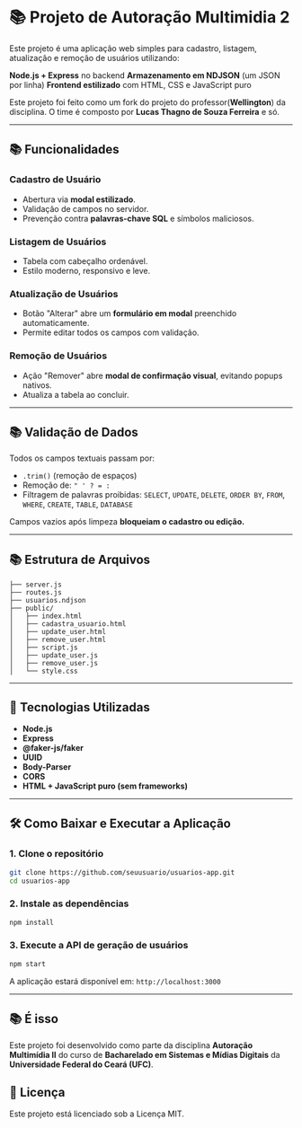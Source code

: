 # 📚 Projeto de Autoração Multimidia 2

Este projeto é uma aplicação web simples para cadastro, listagem, atualização e remoção de usuários utilizando:

**Node.js + Express** no backend
**Armazenamento em NDJSON** (um JSON por linha)
**Frontend estilizado** com HTML, CSS e JavaScript puro

Este projeto foi feito como um fork do projeto do professor(**Wellington**) da disciplina.
O time é composto por **Lucas Thagno de Souza Ferreira** e só.



---

## 📚 Funcionalidades

### Cadastro de Usuário

- Abertura via **modal estilizado**.
- Validação de campos no servidor.
- Prevenção contra **palavras-chave SQL** e símbolos maliciosos.

### Listagem de Usuários

- Tabela com cabeçalho ordenável.
- Estilo moderno, responsivo e leve.

### Atualização de Usuários

- Botão "Alterar" abre um **formulário em modal** preenchido automaticamente.
- Permite editar todos os campos com validação.

### Remoção de Usuários

- Ação "Remover" abre **modal de confirmação visual**, evitando popups nativos.
- Atualiza a tabela ao concluir.

---

## 📚 Validação de Dados

Todos os campos textuais passam por:

- `.trim()` (remoção de espaços)
- Remoção de: `" ' ? = :`
- Filtragem de palavras proibidas: `SELECT`, `UPDATE`, `DELETE`, `ORDER BY`, `FROM`, `WHERE`, `CREATE`, `TABLE`, `DATABASE`

Campos vazios após limpeza **bloqueiam o cadastro ou edição.**

---

## 📚 Estrutura de Arquivos

```
├── server.js
├── routes.js
├── usuarios.ndjson
├── public/
│   ├── index.html
│   ├── cadastra_usuario.html
│   ├── update_user.html
│   ├── remove_user.html
│   ├── script.js
│   ├── update_user.js
│   ├── remove_user.js
│   └── style.css
```

---

## 🚀 Tecnologias Utilizadas

- **Node.js**
- **Express**
- **@faker-js/faker**
- **UUID**
- **Body-Parser**
- **CORS**
- **HTML + JavaScript puro (sem frameworks)**

---

## 🛠️ Como Baixar e Executar a Aplicação

### 1. Clone o repositório

```bash
git clone https://github.com/seuusuario/usuarios-app.git
cd usuarios-app
```

### 2. Instale as dependências

```bash
npm install
```

### 3. Execute a API de geração de usuários

```bash
npm start
```

A aplicação estará disponível em: `http://localhost:3000`

---


## 📚 É isso

Este projeto foi desenvolvido como parte da disciplina **Autoração Multimídia II** do curso de **Bacharelado em Sistemas e Mídias Digitais** da **Universidade Federal do Ceará (UFC)**.


## 📝 Licença

Este projeto está licenciado sob a Licença MIT.
